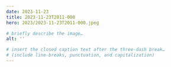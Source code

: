 ```yaml
---
date: 2023-11-23
title: 2023-11-23T2011-000
hero: 2023/2023-11-23T2011-000.jpeg

# briefly describe the image…
alt: ''

# insert the closed caption text after the three-dash break…
# (include line-breaks, punctuation, and capitalization)
---
```


